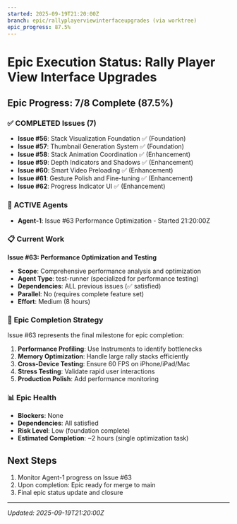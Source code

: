 ```yaml
---
started: 2025-09-19T21:20:00Z
branch: epic/rallyplayerviewinterfaceupgrades (via worktree)
epic_progress: 87.5%
---
```


# Epic Execution Status: Rally Player View Interface Upgrades

## Epic Progress: 7/8 Complete (87.5%)

### ✅ **COMPLETED Issues (7)**
- **Issue #56**: Stack Visualization Foundation ✅ (Foundation)
- **Issue #57**: Thumbnail Generation System ✅ (Foundation)
- **Issue #58**: Stack Animation Coordination ✅ (Enhancement)
- **Issue #59**: Depth Indicators and Shadows ✅ (Enhancement)
- **Issue #60**: Smart Video Preloading ✅ (Enhancement)
- **Issue #61**: Gesture Polish and Fine-tuning ✅ (Enhancement)
- **Issue #62**: Progress Indicator UI ✅ (Enhancement)

### 🚀 **ACTIVE Agents**
- **Agent-1**: Issue #63 Performance Optimization - Started 21:20:00Z

### 📋 **Current Work**
**Issue #63: Performance Optimization and Testing**
- **Scope**: Comprehensive performance analysis and optimization
- **Agent Type**: test-runner (specialized for performance testing)
- **Dependencies**: ALL previous issues (✅ satisfied)
- **Parallel**: No (requires complete feature set)
- **Effort**: Medium (8 hours)

### 🎯 **Epic Completion Strategy**
Issue #63 represents the final milestone for epic completion:
1. **Performance Profiling**: Use Instruments to identify bottlenecks
2. **Memory Optimization**: Handle large rally stacks efficiently
3. **Cross-Device Testing**: Ensure 60 FPS on iPhone/iPad/Mac
4. **Stress Testing**: Validate rapid user interactions
5. **Production Polish**: Add performance monitoring

### 📊 **Epic Health**
- **Blockers**: None
- **Dependencies**: All satisfied
- **Risk Level**: Low (foundation complete)
- **Estimated Completion**: ~2 hours (single optimization task)

## Next Steps
1. Monitor Agent-1 progress on Issue #63
2. Upon completion: Epic ready for merge to main
3. Final epic status update and closure

---
*Updated: 2025-09-19T21:20:00Z*
